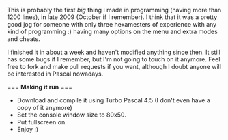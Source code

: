 
This is probably the first *big* thing I made in programming (having more than
1200 lines), in late 2009 (October if I remember). I think that it was a pretty
good jog for someone with only three hexamesters of experience with any kind of 
programming :) having many options on the menu and extra modes and cheats. 

I finished it in about a week and haven't modified anything since then. It still
has some bugs if I remember, but I'm not going to touch on it anymore. Feel
free to fork and make pull requests if you want, although I doubt anyone
will be interested in Pascal nowadays.

=== **Making it run** ===

- Download and compile it using Turbo Pascal 4.5 (I don't even have a copy of it
anymore)
- Set the console window size to 80x50.
- Put fullscreen on.
- Enjoy :)
